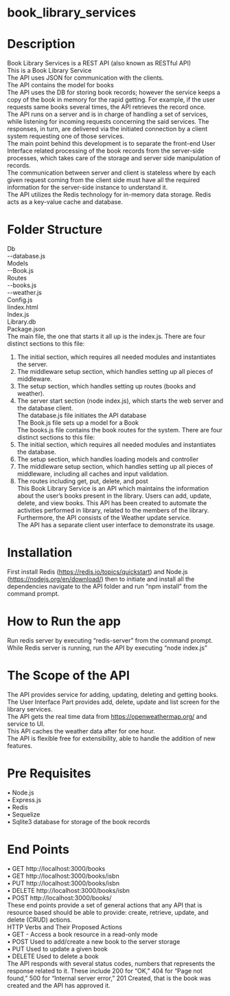 # book_library_services

# Description
Book Library Services is a REST API (also known as RESTful API)  
This is a Book Library Service  
The API uses JSON for communication with the clients.  
The API contains the model for books  
The API uses the DB for storing book records; however the service keeps a copy of the book in memory for the rapid getting. For example, if the user requests same books several times, the API retrieves the record once.  
The API runs on a server and is in charge of handling a set of services, while listening for incoming requests concerning the said services. The responses, in turn, are delivered via the initiated connection by a client system requesting one of those services.  
The main point behind this development is to separate the front-end User Interface related processing of the book records from the server-side processes, which takes care of the storage and server side manipulation of records.  
The communication between server and client is stateless where by each given request coming from the client side must have all the required information for the server-side instance to understand it.  
The API utilizes the Redis technology for in-memory data storage. Redis acts as a key-value cache and database.   
# Folder Structure
Db  
--database.js  
Models  
--Book.js  
Routes  
--books.js  
--weather.js  
Config.js  
Iindex.html  
Index.js  
Library.db  
Package.json  
The main file, the one that starts it all up is the index.js. There are four distinct sections to this file:   
1. The initial section, which requires all needed modules and instantiates the server.   
2. The middleware setup section, which handles setting up all pieces of middleware.   
3. The setup section, which handles setting up routes (books and weather).   
4. The server start section (node index.js), which starts the web server and the database client.  
The database.js file initiates the API database  
The Book.js file sets up a model for a Book  
The books.js file contains the book routes for the system. There are four distinct sections to this file:   
1.	The initial section, which requires all needed modules and instantiates the database.   
2.	The setup section, which handles loading models and controller  
3.	The middleware setup section, which handles setting up all pieces of middleware, including all caches and input validation.  
4.	The routes including get, put, delete, and post  
This Book Library Service is an API which maintains the information about the user’s books present in the library. Users can add, update, delete, and view books. This API has been created to automate the activities performed in library, related to the members of the library. Furthermore, the API consists of the Weather update service.  
The API has a separate client user interface to demonstrate its usage.   
# Installation
First install Redis (https://redis.io/topics/quickstart) and Node.js (https://nodejs.org/en/download/) then to initiate and install all the dependencies navigate to the API folder and run “npm install” from the command prompt.   
# How to Run the app
Run redis server by executing “redis-server” from the command prompt.  
While Redis server is running, run the API by executing “node index.js”  

# The Scope of the API
The API provides service for adding, updating, deleting and getting books.  
The User Interface Part provides add, delete, update and list screen for the library services.  
The API gets the real time data from https://openweathermap.org/ and service to UI.  
This API caches the weather data after for one hour.  
The API is flexible free for extensibility, able to handle the addition of new features.   
# Pre Requisites
• Node.js  
• Express.js  
• Redis    
• Sequelize  
• Sqlite3 database for storage of the book records  
# End Points
• GET http://localhost:3000/books  
• GET http://localhost:3000/books/isbn  
• PUT http://localhost:3000/books/isbn  
• DELETE http://localhost:3000/books/isbn  
• POST http://localhost:3000/books/  
These end points provide a set of general actions that any API that is resource based should be able to provide: create, retrieve, update, and delete (CRUD) actions.  
HTTP Verbs and Their Proposed Actions   
• GET - Access a book resource in a read-only mode   
• POST Used to add/create a new book to the server storage  
• PUT Used to update a given book   
• DELETE Used to delete a book  
The API responds with several status codes, numbers that represents the response related to it. These include 200 for “OK,” 404 for “Page not found,” 500 for “Internal server error,” 201 Created, that is the book was created and the API has approved it.   





